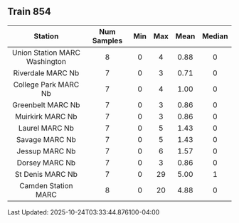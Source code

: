 ## Train 854

| Station | Num Samples | Min | Max | Mean | Median |
| :-----: | :---------: | :-: | :-: | :--: | :----: |
| Union Station MARC Washington | 8 | 0 | 4 | 0.88 | 0 |
| Riverdale MARC Nb | 7 | 0 | 3 | 0.71 | 0 |
| College Park MARC Nb | 7 | 0 | 4 | 1.00 | 0 |
| Greenbelt MARC Nb | 7 | 0 | 3 | 0.86 | 0 |
| Muirkirk MARC Nb | 7 | 0 | 3 | 0.86 | 0 |
| Laurel MARC Nb | 7 | 0 | 5 | 1.43 | 0 |
| Savage MARC Nb | 7 | 0 | 5 | 1.43 | 0 |
| Jessup MARC Nb | 7 | 0 | 6 | 1.57 | 0 |
| Dorsey MARC Nb | 7 | 0 | 3 | 0.86 | 0 |
| St Denis MARC Nb | 7 | 0 | 29 | 5.00 | 1 |
| Camden Station MARC | 8 | 0 | 20 | 4.88 | 0 |


Last Updated: 2025-10-24T03:33:44.876100-04:00